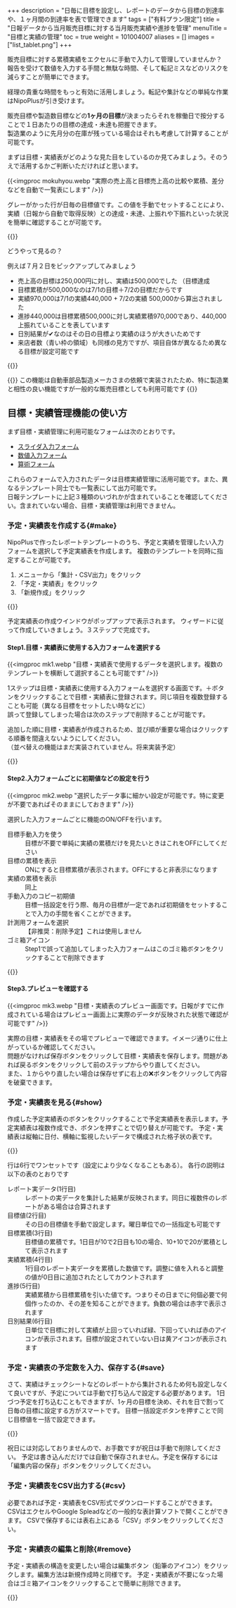 +++
description = "日毎に目標を設定し、レポートのデータから目標の到達率や、１ヶ月間の到達率を表で管理できます"
tags = ["有料プラン限定"]
title = "日報データから当月販売目標に対する当月販売実績や進捗を管理"
menuTitle = "目標と実績の管理"
toc = true
weight = 101004007
aliases = []
images = ["list_tablet.png"]
+++

販売目標に対する累積実績をエクセルに手動で入力して管理していませんか？  
報告を受けて数値を入力する手間と無駄な時間、そして転記ミスなどのリスクを減らすことが簡単にできます。  

経理の貴重な時間をもっと有効に活用しましょう。転記や集計などの単純な作業はNipoPlusが引き受けます。  

販売目標や製造数目標などの**1ヶ月の目標**が決まったらそれを稼働日で按分することで１日あたりの目標の達成・未達も把握できます。  
製造業のように先月分の在庫が残っている場合はそれも考慮して計算することが可能です。  

まずは目標・実績表がどのような見た目をしているのか見てみましょう。そのうえで活用するかご判断いただければと思います。




{{<imgproc mokuhyou.webp "実際の売上高と目標売上高の比較や累積、差分などを自動で一覧表にします" />}}

グレーがかった行が日毎の目標値です。この値を手動でセットすることにより、実績（日報から自動で取得反映）との達成・未達、上振れや下振れといった状況を簡単に確認することが可能です。

{{<note>}}


どうやって見るの？  

例えば７月２日をピックアップしてみましょう  


- 売上高の目標は250,000円に対し、実績は500,000でした （目標達成
- 目標累積が500,000なのは7/1の目標＋7/2の目標だからです
- 実績970,000は7/1の実績440,000 + 7/2の実績 500,000から算出されました
- 進捗440,000は目標累積500,000に対し実績累積970,000であり、440,000上振れていることを表しています
- 日別結果が✔なのはその日の目標より実績のほうが大きいためです
- 来店者数（青い枠の領域）も同様の見方ですが、項目自体が異なるため異なる目標が設定可能です

{{</note>}}


{{<info>}}
この機能は自動車部品製造メーカさまの依頼で実装されたため、特に製造業と相性の良い機能ですが一般的な販売目標としても利用可能です
{{</info>}}



## 目標・実績管理機能の使い方


まず目標・実績管理に利用可能なフォームは次のとおりです。

- [スライダ入力フォーム](/docs/manual/initial-setting/template/digital/#slider)
- [数値入力フォーム](/docs/manual/initial-setting/template/digital/#commonNumber)
- [算術フォーム](/docs/manual/initial-setting/template/digital/#calc)

これらのフォームで入力されたデータは目標実績管理に活用可能です。また、異なるテンプレート同士でも一覧表にして出力可能です。  
日報テンプレートに上記３種類のいづれかが含まれていることを確認してください。含まれていない場合、目標・実績管理は利用できません。






### 予定・実績表を作成する{#make}

NipoPlusで作ったレポートテンプレートのうち、予定と実績を管理したい入力フォームを選択して予定実績表を作成します。
複数のテンプレートを同時に指定することが可能です。

1. メニューから「集計・CSV出力」をクリック
1. 「予定・実績表」をクリック
1. 「新規作成」をクリック


{{<icatch filename="make" msg="予定実績表はレポートの結果（実績）と目標値（予定）を日別に比較する表です。新規作成から予定実績表を作成します">}}

予定実績表の作成ウインドウがポップアップで表示されます。
ウィザードに従って作成していきましょう。３ステップで完成です。

#### Step1.目標・実績表に使用する入力フォームを選択する

{{<imgproc mk1.webp "目標・実績表で使用するデータを選択します。複数のテンプレートを横断して選択することも可能です" />}}

1ステップは目標・実績表に使用する入力フォームを選択する画面です。＋ボタンをクリックすることで目標・実績表に登録されます。同じ項目を複数登録することも可能（異なる目標をセットしたい時などに）  
誤って登録してしまった場合は次のステップで削除することが可能です。  

追加した順に目標・実績表が作成されるため、並び順が重要な場合はクリックする順番を間違えないようにしてください。  
（並べ替えの機能はまだ実装されていません。将来実装予定）  

{{<nextArrow>}}

#### Step2.入力フォームごとに初期値などの設定を行う


{{<imgproc mk2.webp "選択したデータ事に細かい設定が可能です。特に変更が不要であればそのままにしておきます" />}}

選択した入力フォームごとに機能のON/OFFを行います。

<dl class="basic">
<dt>目標手動入力を使う</dt>
<dd>目標が不要で単純に実績の累積だけを見たいときはこれをOFFにしてください</dd>
<dt>目標の累積を表示</dt>
<dd>ONにすると目標累積が表示されます。OFFにすると非表示になります</dd>
<dt>実績の累積を表示</dt>
<dd>同上</dd>
<dt>手動入力のコピー初期値</dt>
<dd>目標一括設定を行う際、毎月の目標が一定であれば初期値をセットすることで入力の手間を省くことができます。</dd>
<dt>計測用フォームを選択</dt>
<dd>【非推奨：削除予定】これは使用しません</dd>
<dt>ゴミ箱アイコン</dt>
<dd>Step1で誤って追加してしまった入力フォームはこのゴミ箱ボタンをクリックすることで削除できます</dd>
</dl>

{{<nextArrow>}}


#### Step3.プレビューを確認する


{{<imgproc mk3.webp "目標・実績表のプレビュー画面です。日報がすでに作成されている場合はプレビュー画面上に実際のデータが反映された状態で確認が可能です" />}}

実際の目標・実績表をその場でプレビューで確認できます。イメージ通りに仕上がっているか確認してください。  
問題がなければ保存ボタンをクリックして目標・実績表を保存します。問題があれば戻るボタンをクリックして前のステップからやり直してください。  
また、１からやり直したい場合は保存せずに右上の❌ボタンをクリックして内容を破棄できます。




### 予定・実績表を見る{#show}

作成した予定実績表のボタンをクリックすることで予定実績表を表示します。予定実績表は複数作成でき、ボタンを押すことで切り替えが可能です。
予定・実績表は縦軸に日付、横軸に監視したいデータで構成された格子状の表です。

{{<icatch filename="list" msg="予定実績表の完成">}}

行は6行でワンセットです（設定により少なくなることもある）。
各行の説明は以下の表のとおりです

<dl class="basic">
    <dt>レポート実データ(1行目)</dt>
    <dd>レポートの実データを集計した結果が反映されます。同日に複数件のレポートがある場合は合算されます</dd>
    <dt>目標値(2行目)</dt>
    <dd>その日の目標値を手動で設定します。曜日単位での一括指定も可能です</dd>
    <dt>目標累積(3行目)</dt>
    <dd>目標値の累積です。1日目が10で2日目も10の場合、10+10で20が累積として表示されます</dd>
    <dt>実績累積(4行目)</dt>
    <dd>1行目のレポート実データを累積した数値です。調整に値を入れると調整の値が0日目に追加されたとしてカウントされます</dd>
    <dt>進捗(5行目)</dt>
    <dd>実績累積から目標累積を引いた値です。つまりその日までに何個必要で何個作ったのか、その差を知ることができます。負数の場合は赤字で表示されます</dd>
    <dt>日別結果(6行目)</dt>
    <dd>日単位で目標に対して実績が上回っていれば緑、下回っていれば赤のアイコンが表示されます。目標が設定されていない日は黄アイコンが表示されます</dd>
</dl>



### 予定・実績表の予定数を入力、保存する{#save}

さて、実績はチェックシートなどのレポートから集計されるため何も設定しなくて良いですが、予定については手動で打ち込んで設定する必要があります。
1日づつ予定を打ち込むこともできますが、1ヶ月の目標を決め、それを日で割って日毎の目標に設定する方がスマートです。
目標一括設定ボタンを押すことで同じ目標値を一括で設定できます。

{{<icatch filename="batch" msg="予定実績表の「予定」を一括で指定します。土日は除外するといった指定も可能です。">}}

祝日には対応しておりませんので、お手数ですが祝日は手動で削除してください。
予定は書き込んだだけでは自動で保存されません。予定を保存するには「編集内容の保存」ボタンをクリックしてください。

### 予定・実績表をCSV出力する{#csv}

必要であれば予定・実績表をCSV形式でダウンロードすることができます。
CSVはエクセルやGoogle Spleadなどの一般的な表計算ソフトで開くことができます。
CSVで保存するには表右上にある「CSV」ボタンをクリックしてください。

### 予定・実績表の編集と削除{#remove}

予定・実績表の構造を変更したい場合は編集ボタン（鉛筆のアイコン）をクリックします。編集方法は新規作成時と同様です。
予定・実績表が不要になった場合はゴミ箱アイコンをクリックすることで簡単に削除できます。

{{<icatch filename="edit" msg="予定・実績表の修正と削除">}}

